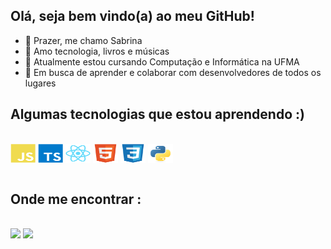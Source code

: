   ## Olá, seja bem vindo(a) ao meu GitHub! 

- 👋 Prazer, me chamo Sabrina
- 👀 Amo tecnologia, livros e músicas 
- 🌱 Atualmente estou cursando Computação e Informática na UFMA 
- 💞️ Em busca de aprender e colaborar com desenvolvedores de todos os lugares

## Algumas tecnologias que estou aprendendo :) 
<div style="display: inline_block"><br>
  <img align="center" alt="Js" height="30" width="40" src="https://raw.githubusercontent.com/devicons/devicon/master/icons/javascript/javascript-plain.svg">
  <img align="center" alt="Ts" height="30" width="40" src="https://raw.githubusercontent.com/devicons/devicon/master/icons/typescript/typescript-plain.svg">
  <img align="center" alt="React" height="30" width="40" src="https://raw.githubusercontent.com/devicons/devicon/master/icons/react/react-original.svg">
  <img align="center" alt="HTML" height="30" width="40" src="https://raw.githubusercontent.com/devicons/devicon/master/icons/html5/html5-original.svg">
  <img align="center" alt="CSS" height="30" width="40" src="https://raw.githubusercontent.com/devicons/devicon/master/icons/css3/css3-original.svg">
  <img align="center" alt="Python" height="30" width="40" src="https://raw.githubusercontent.com/devicons/devicon/master/icons/python/python-original.svg">
</div>


 <br> 

## Onde me encontrar : 
<br> 
<div>
  <a href="" target="_blank"><img loading="lazy" src="https://img.shields.io/badge/Portfolio-9146FF?style=for-the-badge&logoColor=white" target="_blank"></a> 
  <a href=" www.linkedin.com/in/sabrina-moreno-941315275 " target="_blank"><img src="https://img.shields.io/badge/-LinkedIn-%230077B5?style=for-the-badge&logo=linkedin&logoColor=white" target="_blank"></a>
  
</div>

